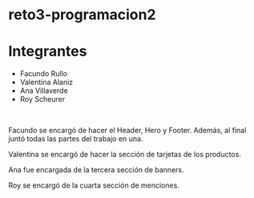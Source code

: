 # reto3-programacion2

<h1> Integrantes </h1>
<ul>
    <li>Facundo Rullo</li>
    <li>Valentina Alaniz</li>
    <li>Ana Villaverde</li>
    <li>Roy Scheurer</li>
</ul>

<br>

<p> Facundo se encargó de hacer el Header, Hero y Footer. Además, al final juntó todas las partes del trabajo en una. </p>

<p> Valentina se encargó de hacer la sección de tarjetas de los productos. </p>

<p> Ana fue encargada de la tercera sección de banners. </p>

<p> Roy se encargó de la cuarta sección de menciones. </p>